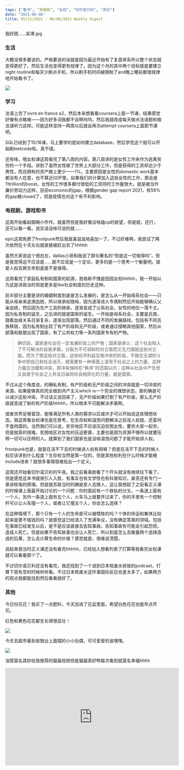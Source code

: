 ```yaml
---
tags: ["看书", “恩格斯”, "女权", "切尔诺贝利", "周记"]
date: "2021-06-06"
title: 05/21/2021 - 06/06/2021 Weekly Digest
---
```

我好困……呆滞.jpg

### 生活

大概没很多要说的。严格要说的话就是因为最近开始有了复盘体系所以整个状态就变得更好了。然后生活也变得更有规律了。因为这个月的其中两个目标就是要建立night routine和每天少刷点手机，所以刷手机时间被限制了and晚上睡前都很规律地开始看书了。

![](https://imglf6.lf127.net/img/UlBlT2VCQTFuRTFDM3Q2WEhZVWdGMVdjOXpXZTN6a2pEWEJPU0ZtTXNyQStFMGdybzV0anVnPT0.jpeg)

### 学习

法语上完了vivre en france a2，然后本来想看看coursera上面一节课，结果感觉好像有点略难——因为好多词我都不会啊呜呜，然后我就改成每天做点法语题和做法语听力这样。可能这样坚持一两周以后就会再次attempt coursera上面那节课吧。

SQL已经到了15/18课，马上要学的是如何建立database，然后学完这个就可以开始刷leetcode啦。真不错。

还有啥，哦女权课这周看完了第八周的内容。第八周讲的是女性工作来作为逃离贫穷的一个手段。讲到了虽然女性做了世界上大部分工作，但是获得的工资却远少于男性，而且拥有的资产跟上更少——1%。主要原因是女性的domestic work基本都没有人在意，也不算近GDP里。如果我们的计算加入这些女性的工作，那会是11trillion的boost。女性的工作很多都付很低的工资同时工作量很大，就是被当作廉价劳动力这样。目前economic的gap，根据gender gap report 2021，有58%的gap被closed了，但是疫情也对这个有不利影响。

### 电视剧，游戏和书

这周开始看起御赐小仵作。就虽然但是我好像没啥磕cp的欲望，但是就，还行，还可以看一看。说实话没啥可说的就……

epic这周免费了frostpunk然后我就喜滋滋地喜加一了。不过好难啊，我尝试了两次依然在十天左右就直接被赶出去了hhhhh

虽然大家说这个很白左，dallas小哥和我说了那句著名的“但是这一切值得吗”，但是我觉得这不应该是……就不应该是一个定论，更多的是一个思考一个衡量吧。就是人权去换生命到底是不是值得。

这周看完了家庭私有制和国家的起源，恩格斯不愧是田园女权hhhhh，我一开始以为这是讲政治的但是更多是like社会制度的历史这种。

前半部分主要是讲的婚姻制度到底是怎么发展的，是怎么从一开始母系社会——只能从母亲来追溯血统，所以继承权随母，因为逐渐进入专偶制然后开始能够确认父亲血统，然后因为生产工具的继承，逐渐变成了父系社会，女性的地位一落千丈。因为私有制的诞生，之后讲的就是国家的诞生。一开始是母系社会，主要是氏族，随着血缘关系日渐复杂，逐渐出现部落。然后通过不同的发展路线，包括有不同氏族移居，因为私有制出现了有产阶级和无产阶级，或者通过侵略其他国家，然后从部落和联盟出现了国家，有了公共权力等一系列国家专有的产物。

> 确切说，国家是社会在一定发展阶段上的产物；国家是承认：这个社会陷入了不可解决的自我矛盾，分裂为不可调和的对立面而又无力摆脱这些对立面。而为了使这些对立面，这些经济利益互相冲突的阶级，不致在无谓的斗争中把自己和社会消灭，就需要有一种表面上凌驾于社会之上的力量，这种力量应当缓和冲突，把冲突保持在“秩序”的范围以内；这种从社会中产生但又自居于社会之上并且日益同社会相异化的力量，就是国家。

不过从这个角度说，的确私有制，有产阶级和无产阶级之间的冲突就是一切冲突的来源。如果能够真的完全做到共产主义which is一个完全的理想状态，那的确是可以减少这些冲突。不过话又说回来了，无产阶级如果打倒了有产阶级，那么无产阶级就变成了新的有产阶级hhhhh，所以根本不可能解决矛盾啊。

或者世界足够富饶，能够满足所有人类的需求以后或许才可以开始说这些理想状态。我这周看女权课也是在思考，在生存权和温饱问题解决之前说人权就，还蛮何不食肉糜的。当然我们可以说，贫穷地区不应该压迫贫困女性，要穷大家一起穷，但是就真的很难。贫困地区对女性的压迫更甚，主要也是因为资源不够所以就要压榨一切可以压榨的人。就算到了我们国家也是没啥温饱问题了才能开始讲人权。

frostpunk也是，就是在活不下去的时候讲人权有用嘛？但是在活不下去的时候人权应该讲到什么程度？生存权当然是第一位的，但是其他权利在什么时候才能被include进来？就很多事情很难给出一个定义。

这周还开始看切尔诺贝利的午夜。我之前看美剧看了个开头就没有继续往下看了，但是感觉这本书就很引人入胜，有事实也有文学性也有科普知识，甚至还有专门一章讲核电的原理。但是就苏联当时的确是拿人去换人，这让我想起了之前看正义课的时候课上面最开始讨论的一个问题：你的面前有一个铁轨的分叉，一条道上面有一个人，另外一条道上面有五个人，火车马上就要开过来了，你的手里有一个控制杆可以让火车撞一个人，或者让它撞五个人，你会怎么选择？

在这种情境下，那个只有一个人的生命是可以被牺牲的吗？个体的命运和集体比较起来是更不值钱的吗？就感觉这已经进入了充满争议，没有确定答案的领域。包括在事故已经发生以后，是不是应该直接去告知事故。告知事故有可能会引起恐慌，造成人死亡。但是如果不告知故事也会让人死亡，所以到底怎么去衡量两个选择造成的后果，怎么去计算生命的价值？感觉就是，很难说清楚。

说起来我当时正义课还没有看完hhhhh，已经加入想看列表了打算等我看完女权课就可以看看那个了。

不过切尔诺贝利还没有看完，我还找到了一个说到日本核废水排放的podcast，打算下周有空的时候听听看。不过日本核废水这件事国际反应也差太多了，如果两方的观点我都能找到然后看看就好了。

### 其他

今日份花花！我买了一点肥料，今天加进了花盆里面，希望白色花花也能早点开花。

红色和黄色花花都生长得很茁壮！

![](https://imglf3.lf127.net/img/UlBlT2VCQTFuRTFDM3Q2WEhZVWdGd2x2eWhUZ1prSytKbnIyRGQ4azBJVWw2eDkyS0M2Slp3PT0.jpg)

今天去超市看到收银台上面摆的小小玩偶，可可爱爱的诶嘿嘿。

![](https://imglf5.lf127.net/img/UlBlT2VCQTFuRTFDM3Q2WEhZVWdGekw1RXZSNWRRLy9FYWt4L2lFK3dSS2Y5Z0pXRGNoUUpRPT0.jpg?imageView&thumbnail=2160x0&quality=90&interlace=1&type=jpg)

油管莫名其妙给我推荐的猫猫视频但是猫猫真好鸭每次看到就莫名幸福hhhh

<div class="videoWrapper">
<iframe width="560" height="315" src="https://www.youtube.com/embed/mpp6-a3ckaM" title="YouTube video player" frameborder="0" allow="accelerometer; autoplay; clipboard-write; encrypted-media; gyroscope; picture-in-picture" allowfullscreen></iframe>
</div> 